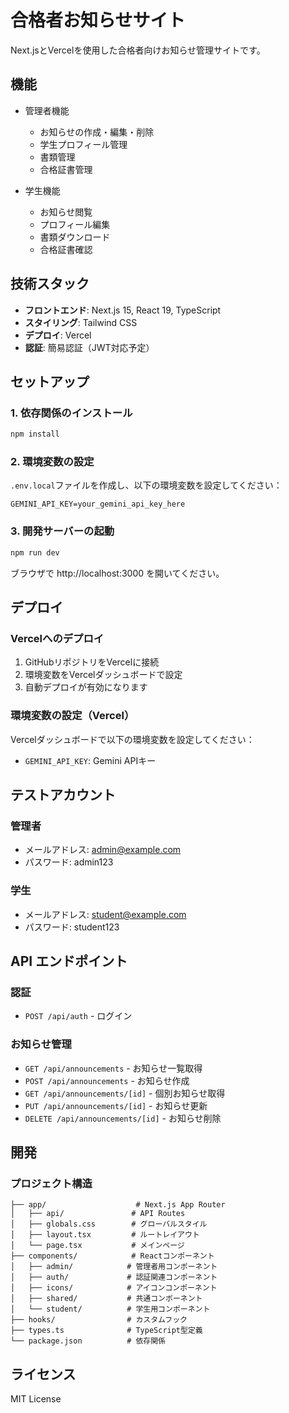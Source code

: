 # 合格者お知らせサイト

Next.jsとVercelを使用した合格者向けお知らせ管理サイトです。

## 機能

- 管理者機能
  - お知らせの作成・編集・削除
  - 学生プロフィール管理
  - 書類管理
  - 合格証書管理

- 学生機能
  - お知らせ閲覧
  - プロフィール編集
  - 書類ダウンロード
  - 合格証書確認

## 技術スタック

- **フロントエンド**: Next.js 15, React 19, TypeScript
- **スタイリング**: Tailwind CSS
- **デプロイ**: Vercel
- **認証**: 簡易認証（JWT対応予定）

## セットアップ

### 1. 依存関係のインストール

```bash
npm install
```

### 2. 環境変数の設定

`.env.local`ファイルを作成し、以下の環境変数を設定してください：

```env
GEMINI_API_KEY=your_gemini_api_key_here
```

### 3. 開発サーバーの起動

```bash
npm run dev
```

ブラウザで http://localhost:3000 を開いてください。

## デプロイ

### Vercelへのデプロイ

1. GitHubリポジトリをVercelに接続
2. 環境変数をVercelダッシュボードで設定
3. 自動デプロイが有効になります

### 環境変数の設定（Vercel）

Vercelダッシュボードで以下の環境変数を設定してください：

- `GEMINI_API_KEY`: Gemini APIキー

## テストアカウント

### 管理者
- メールアドレス: admin@example.com
- パスワード: admin123

### 学生
- メールアドレス: student@example.com
- パスワード: student123

## API エンドポイント

### 認証
- `POST /api/auth` - ログイン

### お知らせ管理
- `GET /api/announcements` - お知らせ一覧取得
- `POST /api/announcements` - お知らせ作成
- `GET /api/announcements/[id]` - 個別お知らせ取得
- `PUT /api/announcements/[id]` - お知らせ更新
- `DELETE /api/announcements/[id]` - お知らせ削除

## 開発

### プロジェクト構造

```
├── app/                    # Next.js App Router
│   ├── api/               # API Routes
│   ├── globals.css        # グローバルスタイル
│   ├── layout.tsx         # ルートレイアウト
│   └── page.tsx           # メインページ
├── components/            # Reactコンポーネント
│   ├── admin/            # 管理者用コンポーネント
│   ├── auth/             # 認証関連コンポーネント
│   ├── icons/            # アイコンコンポーネント
│   ├── shared/           # 共通コンポーネント
│   └── student/          # 学生用コンポーネント
├── hooks/                # カスタムフック
├── types.ts              # TypeScript型定義
└── package.json          # 依存関係
```

## ライセンス

MIT License
